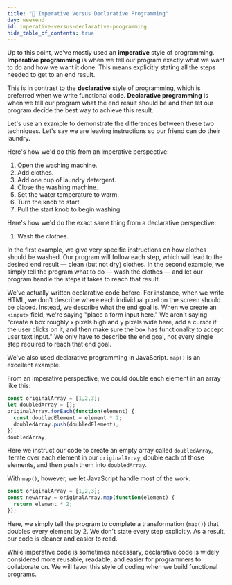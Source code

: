 ```yaml
---
title: "📓 Imperative Versus Declarative Programming"
day: weekend
id: imperative-versus-declarative-programming
hide_table_of_contents: true
---
```


Up to this point, we've mostly used an **imperative** style of programming. **Imperative programming** is when we tell our program exactly what we want to do and how we want it done. This means explicitly stating all the steps needed to get to an end result.

This is in contrast to the **declarative** style of programming, which is preferred when we write functional code. **Declarative programming** is when we tell our program what the end result should be and then let our program decide the best way to achieve this result.

Let's use an example to demonstrate the differences between these two techniques. Let's say we are leaving instructions so our friend can do their laundry.

Here's how we'd do this from an imperative perspective:

1. Open the washing machine.
2. Add clothes.
3. Add one cup of laundry detergent.
4. Close the washing machine.
5. Set the water temperature to warm.
6. Turn the knob to start.
7. Pull the start knob to begin washing.

Here's how we'd do the exact same thing from a declarative perspective:

1. Wash the clothes.

In the first example, we give very specific instructions on how clothes should be washed. Our program will follow each step, which will lead to the desired end result — clean (but not dry) clothes. In the second example, we simply tell the program what to do — wash the clothes — and let our program handle the steps it takes to reach that result.

We've actually written declarative code before. For instance, when we write HTML, we don't describe where each individual pixel on the screen should be placed. Instead, we describe what the end goal is. When we create an `<input>` field, we're saying "place a form input here." We aren't saying "create a box roughly x pixels high and y pixels wide here, add a cursor if the user clicks on it, and then make sure the box has functionality to accept user text input." We only have to describe the end goal, not every single step required to reach that end goal.

We've also used declarative programming in JavaScript. `map()` is an excellent example.

From an imperative perspective, we could double each element in an array like this:

```js
const originalArray = [1,2,3];
let doubledArray = [];
originalArray.forEach(function(element) {
  const doubledElement = element * 2;
  doubledArray.push(doubledElement);
});
doubledArray;
```

Here we instruct our code to create an empty array called `doubledArray`, iterate over each element in our `originalArray`, double each of those elements, and then push them into `doubledArray`.

With `map()`, however, we let JavaScript handle most of the work:

```js
const originalArray = [1,2,3];
const newArray = originalArray.map(function(element) {
  return element * 2;
});
```

Here, we simply tell the program to complete a transformation (`map()`) that doubles every element by 2. We don't state every step explicitly. As a result, our code is cleaner and easier to read.

While imperative code is sometimes necessary, declarative code is widely considered more reusable, readable, and easier for programmers to collaborate on. We will favor this style of coding when we build functional programs.
